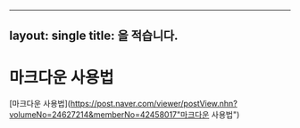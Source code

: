 ----
layout: single
title: 을 적습니다.
----

# 마크다운 사용법
[마크다운 사용법](https://post.naver.com/viewer/postView.nhn?volumeNo=24627214&memberNo=42458017"마크다운 사용법")
